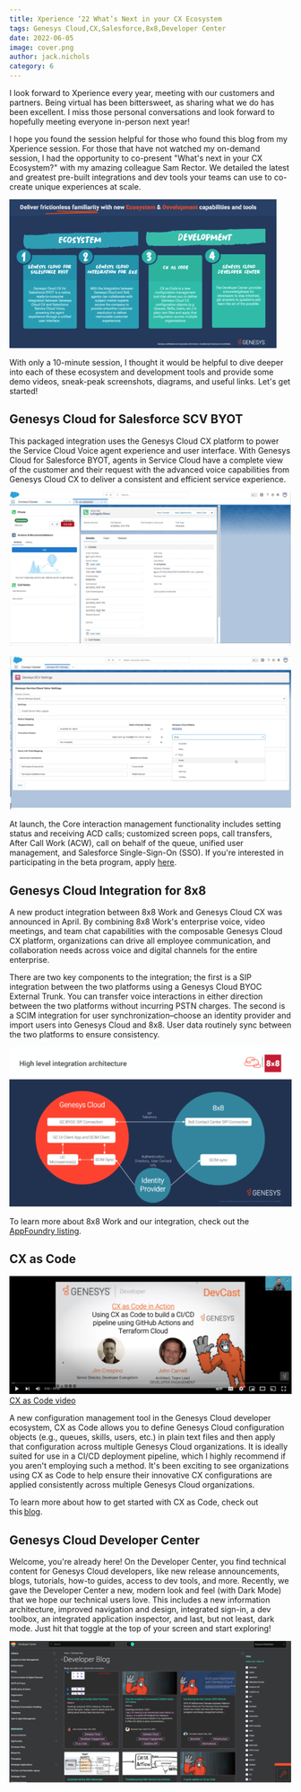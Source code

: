 ```yaml
---
title: Xperience ‘22 What’s Next in your CX Ecosystem 
tags: Genesys Cloud,CX,Salesforce,8x8,Developer Center
date: 2022-06-05
image: cover.png
author: jack.nichols
category: 6
---
```


I look forward to Xperience every year, meeting with our customers and partners. Being virtual has been bittersweet, as sharing what we do has been excellent. I miss those personal conversations and look forward to hopefully meeting everyone in-person next year! 

I hope you found the session helpful for those who found this blog from my Xperience session. For those that have not watched my on-demand session, I had the opportunity to co-present "What's next in your CX Ecosystem?" with my amazing colleague Sam Rector. We detailed the latest and greatest pre-built integrations and dev tools your teams can use to co-create unique experiences at scale. 

![CX Ecosystem](cx-ecosystem.png "CX Ecosystem")

With only a 10-minute session, I thought it would be helpful to dive deeper into each of these ecosystem and development tools and provide some demo videos, sneak-peak screenshots, diagrams, and useful links. Let's get started! 

## Genesys Cloud for Salesforce SCV BYOT 

This packaged integration uses the Genesys Cloud CX platform to power the Service Cloud Voice agent experience and user interface. With Genesys Cloud for Salesforce BYOT, agents in Service Cloud have a complete view of the customer and their request with the advanced voice capabilities from Genesys Cloud CX to deliver a consistent and efficient service experience. 

![Integrated Call Controls and Customer Data](integrated_call_controls.png "Integrated Call Controls and Customer Data")

![Presence and Field mapping](presence_and_field_mapping.png "Presence and Field mapping")

At launch, the Core interaction management functionality includes setting status and receiving ACD calls; customized screen pops, call transfers, After Call Work (ACW), call on behalf of the queue, unified user management, and Salesforce Single-Sign-On (SSO). If you're interested in participating in the beta program, apply [here](https://forms.office.com/pages/responsepage.aspx?id=nOZceM-Qx02ogurzEtHRXXSwA6VEC1xJjOIycYysvt5UQzFDUEM5TE5POU0wQks2STBVMjhDNzNMNy4u).

## Genesys Cloud Integration for 8x8 
A new product integration between 8x8 Work and Genesys Cloud CX was announced in April. By combining 8x8 Work's enterprise voice, video meetings, and team chat capabilities with the composable Genesys Cloud CX platform, organizations can drive all employee communication, and collaboration needs across voice and digital channels for the entire enterprise.  

There are two key components to the integration; the first is a SIP integration between the two platforms using a Genesys Cloud BYOC External Trunk. You can transfer voice interactions in either direction between the two platforms without incurring PSTN charges. The second is a SCIM integration for user synchronization–choose an identity provider and import users into Genesys Cloud and 8x8. User data routinely sync between the two platforms to ensure consistency.   

![8 by 8 High Level Integration Architect](8by8.png "8 by 8 High Level Integration Architect")

To learn more about 8x8 Work and our integration, check out the [AppFoundry listing](https://appfoundry.genesys.com/filter/genesyscloud/listing/9fe7898a-c518-4ce6-9cce-862a9a8a29b6). 

## CX as Code 
![CX as Code](cxascode.png "CX as Code")
[CX as Code video](https://www.youtube.com/watch?v=cFNI-lOHaBI&ab_channel=GenesysCommunity)

A new configuration management tool in the Genesys Cloud developer ecosystem, CX as Code allows you to define Genesys Cloud configuration objects (e.g., queues, skills, users, etc.) in plain text files and then apply that configuration across multiple Genesys Cloud organizations. It is ideally suited for use in a CI/CD deployment pipeline, which I highly recommend if you aren't employing such a method. It's been exciting to see organizations using CX as Code to help ensure their innovative CX configurations are applied consistently across multiple Genesys Cloud organizations.  

To learn more about how to get started with CX as Code, check out this [blog](/blog/2021-04-16-cx-as-code/). 

## Genesys Cloud Developer Center 
Welcome, you're already here! On the Developer Center, you find technical content for Genesys Cloud developers, like new release announcements, blogs, tutorials, how-to guides, access to dev tools, and more. Recently, we gave the Developer Center a new, modern look and feel (with Dark Mode) that we hope our technical users love. This includes a new information architecture, improved navigation and design, integrated sign-in, a dev toolbox, an integrated application inspector, and last, but not least, dark mode. Just hit that toggle at the top of your screen and start exploring!  

![Dev Center 2022](devcenter.png "Dev Center")